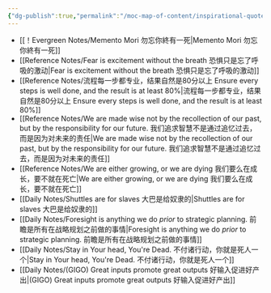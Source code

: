```yaml
---
{"dg-publish":true,"permalink":"/moc-map-of-content/inspirational-quotes/"}
---
```



- [[！Evergreen Notes/Memento Mori 勿忘你終有一死\|Memento Mori 勿忘你終有一死]]
- [[Reference Notes/Fear is excitement without the breath 恐惧只是忘了呼吸的激动\|Fear is excitement without the breath 恐惧只是忘了呼吸的激动]]
- [[Reference Notes/流程每一步都专业，结果自然是80分以上 Ensure every steps is well done, and the result is at least 80%\|流程每一步都专业，结果自然是80分以上 Ensure every steps is well done, and the result is at least 80%]]
- [[Reference Notes/We are made wise not by the recollection of our past, but by the responsibility for our future. 我们追求智慧不是通过追忆过去，而是因为对未来的责任\|We are made wise not by the recollection of our past, but by the responsibility for our future. 我们追求智慧不是通过追忆过去，而是因为对未来的责任]]
- [[Reference Notes/We are either growing, or we are dying 我们要么在成长，要不就在死亡\|We are either growing, or we are dying 我们要么在成长，要不就在死亡]]
- [[Daily Notes/Shuttles are for slaves 大巴是给奴隶的\|Shuttles are for slaves 大巴是给奴隶的]]
- [[Daily Notes/Foresight is anything we do _prior_ to strategic planning. 前瞻是所有在战略规划之前做的事情\|Foresight is anything we do _prior_ to strategic planning. 前瞻是所有在战略规划之前做的事情]]
- [[Daily Notes/Stay in Your head, You're Dead. 不付诸行动，你就是死人一个\|Stay in Your head, You're Dead. 不付诸行动，你就是死人一个]]
- [[Daily Notes/(GIGO) Great inputs promote great outputs 好输入促进好产出\|(GIGO) Great inputs promote great outputs 好输入促进好产出]]


